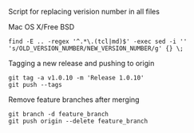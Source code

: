 
Script for replacing verision number in all files

Mac OS X/Free BSD

    find -E .. -regex '^.*\.(tcl|md)$' -exec sed -i '' 's/OLD_VERSION_NUMBER/NEW_VERSION_NUMBER/g' {} \;

Tagging a new release and pushing to origin

    git tag -a v1.0.10 -m 'Release 1.0.10' 
    git push --tags

Remove feature branches after merging

    git branch -d feature_branch
    git push origin --delete feature_branch 
